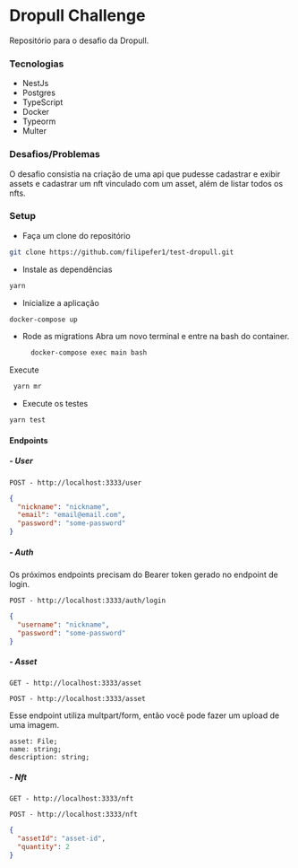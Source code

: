 # Dropull Challenge

Repositório para o desafio da Dropull.

### Tecnologias

- NestJs
- Postgres
- TypeScript
- Docker
- Typeorm
- Multer

### Desafios/Problemas

O desafio consistia na criação de uma api que pudesse cadastrar e exibir assets e cadastrar um nft vinculado com um asset, além de listar todos os nfts.

### Setup

- Faça um clone do repositório

```bash
git clone https://github.com/filipefer1/test-dropull.git
```

- Instale as dependências

```bash
yarn
```

- Inicialize a aplicação

```bash
docker-compose up
```

- Rode as migrations
  Abra um novo terminal e entre na bash do container.
  ```bash
    docker-compose exec main bash
  ```
  
 Execute
 ```bash
  yarn mr
 ```

- Execute os testes

```bash
yarn test
```

#### Endpoints

##### - User

```
POST - http://localhost:3333/user
```

```json
{
  "nickname": "nickname",
  "email": "email@email.com",
  "password": "some-password"
}
```

##### - Auth

Os próximos endpoints precisam do Bearer token gerado no endpoint de login.

```
POST - http://localhost:3333/auth/login
```

```json
{
  "username": "nickname",
  "password": "some-password"
}
```

##### - Asset

```
GET - http://localhost:3333/asset
```

```
POST - http://localhost:3333/asset
```

Esse endpoint utiliza multpart/form, então você pode fazer um upload de uma imagem.

```
asset: File;
name: string;
description: string;
```

##### - Nft

```
GET - http://localhost:3333/nft
```

```
POST - http://localhost:3333/nft
```

```json
{
  "assetId": "asset-id",
  "quantity": 2
}
```
